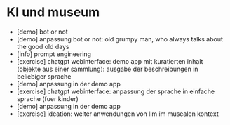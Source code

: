 # KI und museum

* [demo] bot or not 
* [demo] anpassung bot or not: old grumpy man, who always talks about the good old days
* [info] prompt engineering
* [exercise] chatgpt webinterface: demo app mit kuratierten inhalt (objekte aus einer sammlung): ausgabe der beschreibungen in beliebiger sprache
* [demo] anpassung in der demo app
* [exercise] chatgpt webinterface: anpassung der sprache in einfache sprache (fuer kinder)
* [demo] anpassung in der demo app
* [exercise] ideation: weiter anwendungen von llm im musealen kontext